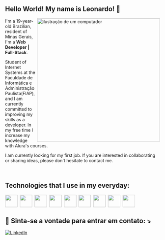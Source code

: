 ## Hello World! My name is <strong>Leonardo</strong>! 👋

<img src="https://raw.githubusercontent.com/MicaelliMedeiros/micaellimedeiros/master/image/computer-illustration.png" alt="ilustração de um computador" min-width="400px" max-width="400px" width="400px" align="right">

<p align="left"> 
I'm a 19-year-old Brazilian, resident of Minas Gerais, I'm a <strong>Web Developer | Full-Stack</strong>.

Student of Internet Systems at the Faculdade de Informática e Administração Paulista(FIAP), and I am currently committed to improving my skills as a developer. In my free time I increase my knowledge with Alura's courses.

I am currently looking for my first job. If you are interested in collaborating or sharing ideas, please don't hesitate to contact me.

<div><br/></div>

## Technologies that I use in my everyday:

  <div>
    <img height='40' src="https://cdn.jsdelivr.net/gh/devicons/devicon/icons/html5/html5-original.svg" />&nbsp;
    <img height='40' src="https://cdn.jsdelivr.net/gh/devicons/devicon/icons/css3/css3-original.svg" />&nbsp;
    <img height='40' src="https://cdn.jsdelivr.net/gh/devicons/devicon/icons/javascript/javascript-original.svg" />&nbsp;
    <img height='40' src="https://cdn.jsdelivr.net/gh/devicons/devicon/icons/typescript/typescript-original.svg" />&nbsp;
    <img height='40' src="https://cdn.jsdelivr.net/gh/devicons/devicon/icons/react/react-original-wordmark.svg" />&nbsp;
    <img height='40' src="https://cdn.jsdelivr.net/gh/devicons/devicon@latest/icons/nodejs/nodejs-plain-wordmark.svg" />&nbsp;
    <img height='40' src="https://cdn.jsdelivr.net/gh/devicons/devicon@latest/icons/tailwindcss/tailwindcss-original.svg" />&nbsp;
    <img height='40' src="https://cdn.jsdelivr.net/gh/devicons/devicon/icons/git/git-original.svg" />&nbsp;
    <img height='40' src="https://cdn.jsdelivr.net/gh/devicons/devicon@latest/icons/postgresql/postgresql-plain-wordmark.svg" />
  
  </div>

  ## 💌 Sinta-se a vontade para entrar em contato: ⤵️

<a href="https://www.linkedin.com/in/leonardo-de-souza-almeida-101541241/" title="LinkedIn" target="_blank">
<img src="https://img.shields.io/badge/LinkedIn-0077B5?style=for-the-badge&logo=linkedin&logoColor=white" alt="LinkedIn"/></a>
<br>
